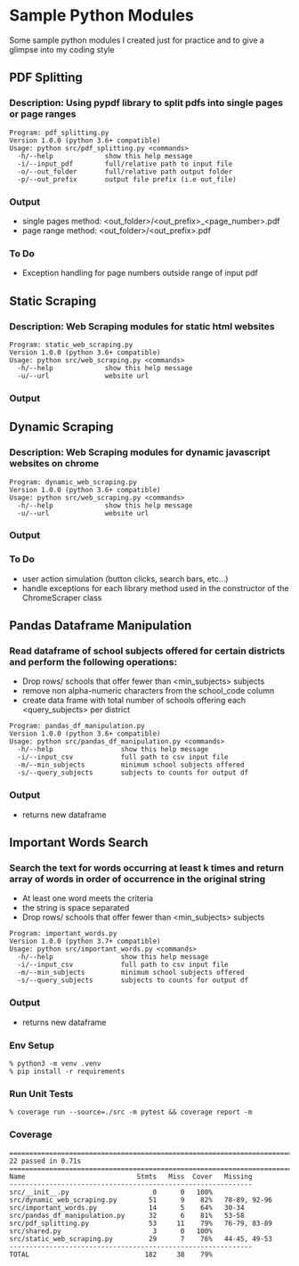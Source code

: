 # Sample Python Modules
Some sample python modules I created just for practice and to give a glimpse into my coding style

## PDF Splitting

### Description: Using pypdf library to split pdfs into single pages or page ranges

```
Program: pdf_splitting.py
Version 1.0.0 (python 3.6+ compatible)
Usage: python src/pdf_splitting.py <commands>
  -h/--help             show this help message
  -i/--input_pdf        full/relative path to input file
  -o/--out_folder       full/relative path output folder
  -p/--out_prefix       output file prefix (i.e out_file)
```

### Output
  - single pages method: \<out_folder\>\/\<out_prefix\>_\<page_number\>.pdf
  - page range method:  \<out_folder\>\/\<out_prefix\>.pdf

### To Do
  - Exception handling for page numbers outside range of input pdf

## Static Scraping

### Description: Web Scraping modules for static html websites

```
Program: static_web_scraping.py
Version 1.0.0 (python 3.6+ compatible)
Usage: python src/web_scraping.py <commands>
  -h/--help             show this help message
  -u/--url              website url
```

### Output

## Dynamic Scraping

### Description: Web Scraping modules for dynamic javascript websites on chrome

```
Program: dynamic_web_scraping.py
Version 1.0.0 (python 3.6+ compatible)
Usage: python src/web_scraping.py <commands>
  -h/--help             show this help message
  -u/--url              website url
```

### Output

### To Do
  - user action simulation (button clicks, search bars, etc...)
  - handle exceptions for each library method used in the constructor of the ChromeScraper class

## Pandas Dataframe Manipulation

### Read dataframe of school subjects offered for certain districts and perform the following operations:
  - Drop rows/ schools that offer fewer than <min_subjects> subjects
  - remove non alpha-numeric characters from the school_code column
  - create data frame with total number of schools offering each <query_subjects> per district

```
Program: pandas_df_manipulation.py
Version 1.0.0 (python 3.6+ compatible)
Usage: python src/pandas_df_manipulation.py <commands>
  -h/--help                 show this help message
  -i/--input_csv            full path to csv input file
  -m/--min_subjects         minimum school subjects offered
  -s/--query_subjects       subjects to counts for output df
```

### Output
  - returns new dataframe

## Important Words Search

### Search the text for words occurring at least k times and return array of words in order of occurrence in the original string
  - At least one word meets the criteria
  - the string is space separated
  - Drop rows/ schools that offer fewer than <min_subjects> subjects
```
Program: important_words.py
Version 1.0.0 (python 3.7+ compatible)
Usage: python src/important_words.py <commands>
  -h/--help                 show this help message
  -i/--input_csv            full path to csv input file
  -m/--min_subjects         minimum school subjects offered
  -s/--query_subjects       subjects to counts for output df
```

### Output
  - returns new dataframe


### Env Setup 

```
% python3 -m venv .venv
% pip install -r requirements
```

### Run Unit Tests
```
% coverage run --source=./src -m pytest && coverage report -m
```

### Coverage
```
======================================================================================================= 22 passed in 0.71s ========================================================================================================
Name                            Stmts   Miss  Cover   Missing
-------------------------------------------------------------
src/__init__.py                     0      0   100%
src/dynamic_web_scraping.py        51      9    82%   78-89, 92-96
src/important_words.py             14      5    64%   30-34
src/pandas_df_manipulation.py      32      6    81%   53-58
src/pdf_splitting.py               53     11    79%   76-79, 83-89
src/shared.py                       3      0   100%
src/static_web_scraping.py         29      7    76%   44-45, 49-53
-------------------------------------------------------------
TOTAL                             182     38    79%
```